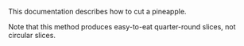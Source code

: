 This documentation describes how to cut a pineapple.

Note that this method produces easy-to-eat quarter-round slices, not circular slices.